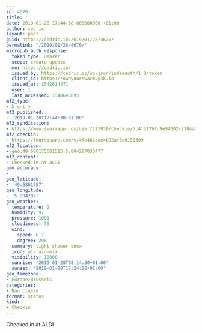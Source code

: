 ```yaml
---
id: 4670
title: ''
date: 2019-01-28 17:44:38.000000000 +01:00
author: cedric
layout: post
guid: https://cedric.io/2019/01/28/4670/
permalink: "/2019/01/28/4670/"
micropub_auth_response:
  token_type: Bearer
  scope: create update
  me: https://cedric.io/
  issued_by: https://cedric.io/wp-json/indieauth/1.0/token
  client_id: https://ownyourswarm.p3k.io
  issued_at: 1542614471
  user: 1
  last_accessed: 1548693895
mf2_type:
- h-entry
mf2_published:
- '2019-01-28T17:44:38+01:00'
mf2_syndication:
- https://www.swarmapp.com/user/223939/checkin/5c4f3176fc9e94002c2784a0
mf2_checkin:
- https://foursquare.com/v/4fe462cae4b02af3e6150309
mf2_location:
- geo:49.680175681515,5.804287033477
mf2_content:
- Checked in at ALDI
geo_accuracy:
- ''
geo_latitude:
- '49.6801757'
geo_longitude:
- '5.804287'
geo_weather:
  temperature: 2
  humidity: 97
  pressure: 1001
  cloudiness: 75
  wind:
    speed: 6.7
    degree: 290
  summary: light shower snow
  icon: wi-rain-mix
  visibility: 10000
  sunrise: '2019-01-28T08:14:50+01:00'
  sunset: '2019-01-28T17:24:28+01:00'
geo_timezone:
- Europe/Brussels
categories:
- Non classé
format: status
kind:
- Checkin
---
```

Checked in at ALDI
